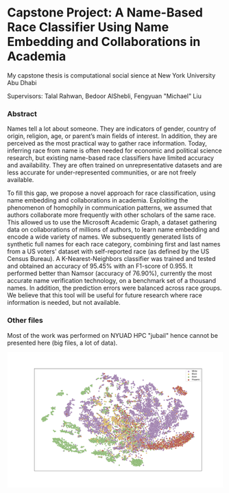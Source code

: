 # Capstone Project: A Name-Based Race Classifier Using Name Embedding and Collaborations in Academia
My capstone thesis is computational social sience at New York University Abu Dhabi

Supervisors: Talal Rahwan, Bedoor AlShebli, Fengyuan "Michael" Liu

### Abstract
Names tell a lot about someone. They are indicators of gender, country of origin, religion, age, or parent’s main fields of interest. In addition, they are perceived as the most practical way to gather race information. Today, inferring race from name is often needed for economic and political science research, but existing name-based race classifiers have limited accuracy and availability. They are often trained on unrepresentative datasets and are less accurate for under-represented communities, or are not freely available.
 
To fill this gap, we propose a novel approach for race classification, using name embedding and collaborations in academia. Exploiting the phenomenon of homophily in communication patterns, we assumed that authors collaborate more frequently with other scholars of the same race. This allowed us to use the Microsoft Academic Graph, a dataset gathering data on collaborations of millions of authors, to learn name embedding and encode a wide variety of names. We subsequently generated lists of synthetic full names for each race category, combining first and last names from a US voters' dataset with self-reported race (as defined by the US Census Bureau). A K-Nearest-Neighbors classifier was trained and tested and obtained an accuracy of 95.45\% with an F1-score of 0.955. It performed better than Namsor (accuracy of 76.90\%), currently the most accurate name verification technology, on a benchmark set of a thousand names. In addition, the prediction errors were balanced across race groups. We believe that this tool will be useful for future research where race information is needed, but not available.

### Other files
Most of the work was performed on NYUAD HPC "jubail" hence cannot be presented here (big files, a lot of data).

![](./code_local_computer/name_embedding_visualizations/results/OlympicsFirstNames_1.png)
